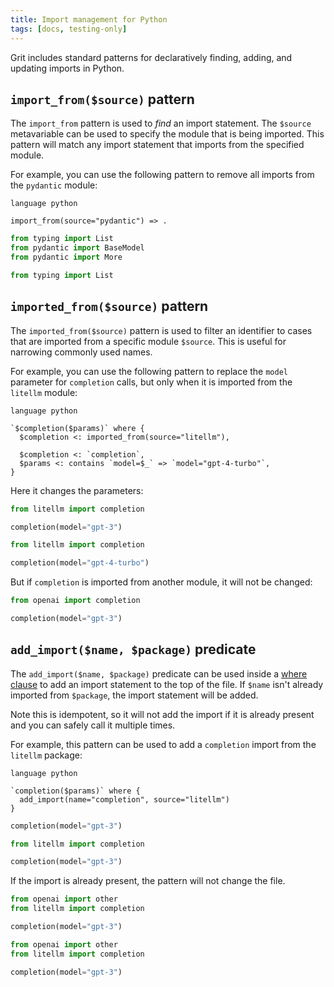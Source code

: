 ```yaml
---
title: Import management for Python
tags: [docs, testing-only]
---
```


Grit includes standard patterns for declaratively finding, adding, and updating imports in Python.


## `import_from($source)` pattern

The `import_from` pattern is used to *find* an import statement. The `$source` metavariable can be used to specify the module that is being imported. This pattern will match any import statement that imports from the specified module.

For example, you can use the following pattern to remove all imports from the `pydantic` module:

```grit
language python

import_from(source="pydantic") => .
```

```python
from typing import List
from pydantic import BaseModel
from pydantic import More
```

```python
from typing import List
```


## `imported_from($source)` pattern

The `imported_from($source)` pattern is used to filter an identifier to cases that are imported from a specific module `$source`. This is useful for narrowing commonly used names.

For example, you can use the following pattern to replace the `model` parameter for `completion` calls, but only when it is imported from the `litellm` module:

```grit
language python

`$completion($params)` where {
  $completion <: imported_from(source="litellm"),

  $completion <: `completion`,
  $params <: contains `model=$_` => `model="gpt-4-turbo"`,
}
```

Here it changes the parameters:

```python
from litellm import completion

completion(model="gpt-3")
```

```python
from litellm import completion

completion(model="gpt-4-turbo")
```

But if `completion` is imported from another module, it will not be changed:

```python
from openai import completion

completion(model="gpt-3")
```

## `add_import($name, $package)` predicate

The `add_import($name, $package)` predicate can be used inside a [where clause](https://docs.grit.io/language/conditions#where-clause) to add an import statement to the top of the file. If `$name` isn't already imported from `$package`, the import statement will be added.

Note this is idempotent, so it will not add the import if it is already present and you can safely call it multiple times.

For example, this pattern can be used to add a `completion` import from the `litellm` package:

```grit
language python

`completion($params)` where {
  add_import(name="completion", source="litellm")
}
```

```python
completion(model="gpt-3")
```

```python
from litellm import completion

completion(model="gpt-3")
```

If the import is already present, the pattern will not change the file.

```python
from openai import other
from litellm import completion

completion(model="gpt-3")
```

```python
from openai import other
from litellm import completion

completion(model="gpt-3")
```